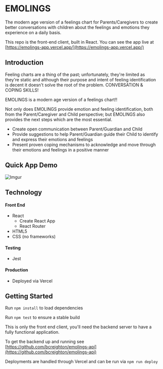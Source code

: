 # EMOLINGS
The modern age version of a feelings chart for Parents/Caregivers to create better conversations with children about the feelings and emotions they experience on a daily basis.

This repo is the front-end client, built in React.  You can see the app live at [https://emolings-app.vercel.app/](https://emolings-app.vercel.app/)

## Introduction

Feeling charts are a thing of the past; unfortunately, they're limited as they're static and although their purpose and intent of feeling identification is decent it doesn't solve the root of the problem. CONVERSATION & COPING SKILLS!

EMOLINGS is a modern age version of a feelings chart!!

Not only does EMOLINGS provide emotion and feeling identification, both from the Parent/Caregiver and Child perspective; but EMOLINGS also provides the next steps which are the most essential.
* Create open communication between Parent/Guardian and Child
* Provide suggestions to help Parent/Guardian guide their Child to identify and express their emotions and feelings
* Present proven coping mechanisms to acknowledge and move through their emotions and feelings in a positive manner

## Quick App Demo

![Imgur](https://i.imgur.com/O8m5A8w.gif)

## Technology

#### Front End

* React
  * Create React App
  * React Router
* HTML5
* CSS (no frameworks)

#### Testing

* Jest

#### Production

* Deployed via Vercel

## Getting Started

Run `npm install` to load dependencies

Run `npm test` to ensure a stable build

This is only the front end client, you'll need the backend server to have a fully functional application.

To get the backend up and running see [https://github.com/bcreighton/emolings-api](https://github.com/bcreighton/emolings-api)

Deployments are handled through Vercel and can be run via `npm run deploy`